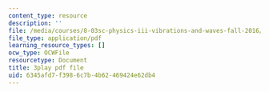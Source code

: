 ```yaml
---
content_type: resource
description: ''
file: /media/courses/8-03sc-physics-iii-vibrations-and-waves-fall-2016/6345afd7f3986c7b4b62469424e62db4_T2n6fVybLcU.pdf
file_type: application/pdf
learning_resource_types: []
ocw_type: OCWFile
resourcetype: Document
title: 3play pdf file
uid: 6345afd7-f398-6c7b-4b62-469424e62db4
---
```

